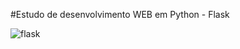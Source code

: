 #Estudo de desenvolvimento WEB em Python - Flask

![flask](https://static.javatpoint.com/tutorial/flask/images/flask-tutorial.png)
